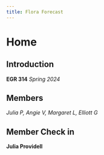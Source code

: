 ```yaml
---
title: Flora Forecast
---
```

# Home

## Introduction
**EGR 314**
_Spring 2024_

## Members
_Julia P, Angie V, Margaret L, Elliott G_

## Member Check in
**Julia Providell**
